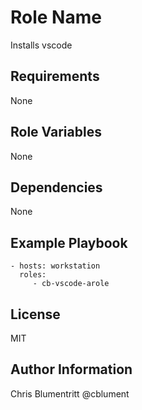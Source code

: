 Role Name
=========

Installs vscode

Requirements
------------

None

Role Variables
--------------

None

Dependencies
------------

None

Example Playbook
----------------

    - hosts: workstation
      roles:
         - cb-vscode-arole

License
-------

MIT

Author Information
------------------

Chris Blumentritt @cblument
